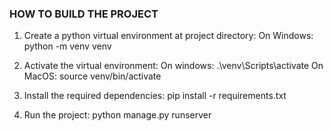 ### HOW TO BUILD THE PROJECT ###
1. Create a python virtual environment at project directory: 
   On Windows:
   python -m venv venv

2. Activate the virtual environment:
    On windows:
    .\venv\Scripts\activate
    On MacOS:
    source venv/bin/activate

3. Install the required dependencies:
   pip install -r requirements.txt

4. Run the project:
   python manage.py runserver